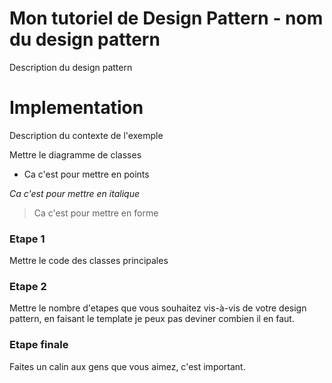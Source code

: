 # Mon tutoriel de Design Pattern - nom du design pattern

Description du design pattern

# Implementation

Description du contexte de l'exemple

Mettre le diagramme de classes

- Ca c'est pour mettre en points

*Ca c'est pour mettre en italique*

> Ca c'est pour mettre en forme

### Etape 1

Mettre le code des classes principales

### Etape 2

Mettre le nombre d'etapes que vous souhaitez vis-à-vis de votre design pattern, en faisant le template je peux pas deviner combien il en faut.

### Etape finale

Faites un calin aux gens que vous aimez, c'est important.
